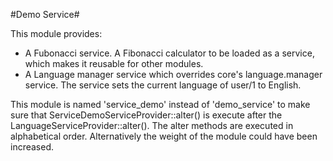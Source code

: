 #Demo Service#

This module provides:
- A Fubonacci service. A Fibonacci calculator to be loaded as a service, which
  makes it reusable for other modules.
- A Language manager service which overrides core's language.manager service. 
  The service sets the current language of user/1 to English.

This module is named 'service_demo' instead of 'demo_service' to make sure that
ServiceDemoServiceProvider::alter() is execute after the 
LanguageServiceProvider::alter(). The alter methods are executed in alphabetical
order. Alternatively the weight of the module could have been increased.
